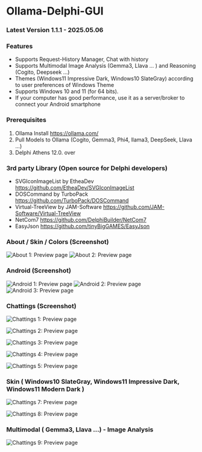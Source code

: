 # Ollama-Delphi-GUI

### Latest Version 1.1.1 - 2025.05.06

### Features
- Supports Request-History Manager, Chat with history
- Supports Multimodal Image Analysis (Gemma3, Llava ... ) and Reasoning (Cogito, Deepseek ...)
- Themes (Windows11 Impressive Dark, Windows10 SlateGray) according to user preferences of Windows Theme
- Supports Windows 10 and 11 (for 64 bits).
- If your computer has good performance, use it as a server/broker to connect your Android smartphone


### Prerequisites

 1. Ollama Install <https://ollama.com/>
 2. Pull Models to Ollama (Cogito, Gemma3, Phi4, llama3, DeepSeek, Llava ...)
 3. Delphi Athens 12.0. over


### 3rd party Library (Open source for Delphi developers)

- SVGIconImageList by EtheaDev <https://github.com/EtheaDev/SVGIconImageList>
- DOSCommand by TurboPack <https://github.com/TurboPack/DOSCommand>
- Virtual-TreeView by JAM-Software <https://github.com/JAM-Software/Virtual-TreeView>
- NetCom7 <https://github.com/DelphiBuilder/NetCom7>
- EasyJson <https://github.com/tinyBigGAMES/EasyJson>


### About / Skin / Colors (Screenshot)

![About 1: Preview page](./Images/O_about.png) ![About 2: Preview page](./Images/O_skin_themes.png)

### Android (Screenshot)

![Android 1: Preview page](./Images/android_1.png) ![Android 2: Preview page](./Images/android_2.png)
![Android 3: Preview page](./Images/android_3.png)

### Chattings (Screenshot)

![Chattings 1: Preview page](./Images/O_chattings.png)

![Chattings 2: Preview page](./Images/O_chattings2.png)

![Chattings 3: Preview page](./Images/O_chattings3.png)

![Chattings 4: Preview page](./Images/O_chattings4.png)

![Chattings 5: Preview page](./Images/O_chattings5.png)

### Skin  ( Windows10 SlateGray, Windows11 Impressive Dark, Windows11 Modern Dark  )
![Chattings 7: Preview page](./Images/O_chattings6.png)

![Chattings 8: Preview page](./Images/O_chattings7.png)

### Multimodal ( Gemma3, Llava ...) - Image Analysis
![Chattings 9: Preview page](./Images/O_chattings10.png)
